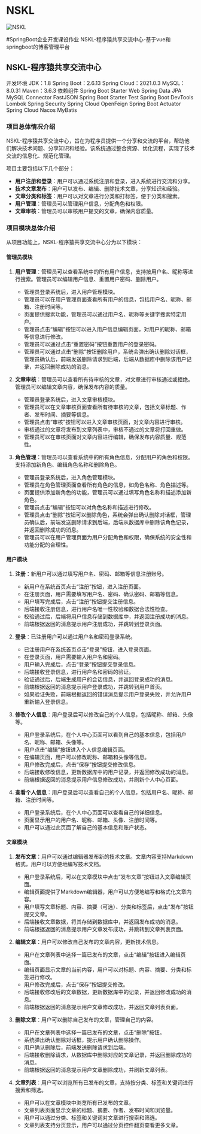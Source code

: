 # NSKL
![NSKL](https://github.com/xiyuliu509/NSKL/assets/118703788/af24a402-b4db-4797-8b9a-a4ec08378e8a)

#SpringBoot企业开发课设作业
NSKL-程序猿共享交流中心-基于vue和springboot的博客管理平台
## NSKL-程序猿共享交流中心

开发环境
JDK：1.8
Spring Boot：2.6.13
Spring Cloud：2021.0.3
MySQL：8.0.31
Maven：3.6.3
依赖组件
Spring Boot Starter Web
Spring Data JPA
MySQL Connector
FastJSON
Spring Boot Starter Test
Spring Boot DevTools
Lombok
Spring Security
Spring Cloud OpenFeign
Spring Boot Actuator
Spring Cloud Nacos
MyBatis

### 项目总体情况介绍

NSKL-程序猿共享交流中心，旨在为程序员提供一个分享和交流的平台，帮助他们解决技术问题、分享知识和经验。该系统通过整合资源、优化流程，实现了技术交流的信息化、规范化管理。

项目主要包括以下几个部分：

- **用户注册和登录**：用户可以通过系统注册和登录，进入系统进行交流和分享。
- **技术文章发布**：用户可以发布、编辑、删除技术文章，分享知识和经验。
- **文章分类和标签**：用户可以对文章进行分类和打标签，便于分类和搜索。
- **用户管理**：管理员可以管理用户信息，分配角色和权限。
- **文章审核**：管理员可以审核用户提交的文章，确保内容质量。

### 项目模块总体介绍

从项目功能上，NSKL-程序猿共享交流中心分为以下模块：

#### 管理员模块

1. **用户管理**：管理员可以查看系统中的所有用户信息，支持按用户名、昵称等进行搜索。管理员可以编辑用户信息、重置用户密码、删除用户。
    - 管理员登录系统后，进入用户管理模块。
    - 管理员可以在用户管理页面查看所有用户的信息，包括用户名、昵称、邮箱、注册时间等。
    - 页面提供搜索功能，管理员可以通过用户名、昵称等关键字搜索特定用户。
    - 管理员点击“编辑”按钮可以进入用户信息编辑页面，对用户的昵称、邮箱等信息进行修改。
    - 管理员可以通过点击“重置密码”按钮重置用户的登录密码。
    - 管理员可以通过点击“删除”按钮删除用户，系统会弹出确认删除对话框，管理员确认后，前端发送删除请求到后端，后端从数据库中删除该用户记录，并返回删除成功的消息。

2. **文章审核**：管理员可以查看所有待审核的文章，对文章进行审核通过或拒绝。管理员可以编辑文章内容，确保发布内容的质量。
    - 管理员登录系统后，进入文章审核模块。
    - 管理员可以在文章审核页面查看所有待审核的文章，包括文章标题、作者、发布时间、摘要等信息。
    - 管理员点击“审核”按钮可以进入文章审核页面，对文章内容进行审核。
    - 审核通过的文章将发布到文章列表中，审核不通过的文章将打回重做。
    - 管理员可以在审核页面对文章内容进行编辑，确保发布内容质量、规范性。

3. **角色管理**：管理员可以查看系统中的所有角色信息，分配用户的角色和权限。支持添加新角色、编辑角色名称和删除角色。
    - 管理员登录系统后，进入角色管理模块。
    - 管理员在角色管理页面查看所有角色的信息，如角色名称、角色描述等。
    - 页面提供添加新角色的功能，管理员可以通过填写角色名称和描述添加新角色。
    - 管理员点击“编辑”按钮可以对角色名称和描述进行修改。
    - 管理员点击“删除”按钮可以删除角色，系统会弹出确认删除对话框，管理员确认后，前端发送删除请求到后端，后端从数据库中删除该角色记录，并返回删除成功的消息。
    - 管理员可以在用户管理页面为用户分配角色和权限，确保系统的安全性和功能分配的合理性。

#### 用户模块

1. **注册**：新用户可以通过填写用户名、密码、邮箱等信息注册账号。
    - 新用户在系统首页点击“注册”按钮，进入注册页面。
    - 在注册页面，用户需要填写用户名、密码、确认密码、邮箱等信息。
    - 用户填写完成后，点击“注册”按钮提交注册信息。
    - 后端接收注册信息，进行用户名唯一性校验和数据合法性检查。
    - 校验通过后，后端将用户信息存储到数据库中，并返回注册成功的消息。
    - 前端根据返回的消息提示用户注册成功，并跳转到登录页面。

2. **登录**：已注册用户可以通过用户名和密码登录系统。
    - 已注册用户在系统首页点击“登录”按钮，进入登录页面。
    - 在登录页面，用户需要输入用户名和密码。
    - 用户输入完成后，点击“登录”按钮提交登录信息。
    - 后端接收登录信息，进行用户名和密码的验证。
    - 验证通过后，后端生成用户的会话信息，并返回登录成功的消息。
    - 前端根据返回的消息提示用户登录成功，并跳转到用户首页。
    - 如果验证失败，前端根据返回的错误消息提示用户登录失败，并允许用户重新输入登录信息。

3. **修改个人信息**：用户登录后可以修改自己的个人信息，包括昵称、邮箱、头像等。
    - 用户登录系统后，在个人中心页面可以看到自己的基本信息，包括用户名、昵称、邮箱、头像等。
    - 用户点击“编辑”按钮进入个人信息编辑页面。
    - 在编辑页面，用户可以修改昵称、邮箱和头像等信息。
    - 用户修改完成后，点击“保存”按钮提交修改信息。
    - 后端接收修改信息，更新数据库中的用户记录，并返回修改成功的消息。
    - 前端根据返回的消息提示用户信息修改成功，并刷新个人中心页面。

4. **查看个人信息**：用户登录后可以查看自己的个人信息，包括用户名、昵称、邮箱、注册时间等。
    - 用户登录系统后，在个人中心页面可以查看自己的详细信息。
    - 页面显示用户的用户名、昵称、邮箱、头像、注册时间等。
    - 用户可以通过此页面了解自己的基本信息和账户状态。

#### 文章模块

1. **发布文章**：用户可以通过编辑器发布新的技术文章。文章内容支持Markdown格式，用户可以方便地编写技术文档。
    - 用户登录系统后，可以在文章模块中点击“发布文章”按钮进入文章编辑页面。
    - 编辑页面提供了Markdown编辑器，用户可以方便地编写和格式化文章内容。
    - 用户填写文章标题、内容、摘要（可选）、分类和标签后，点击“发布”按钮提交文章。
    - 后端接收文章数据，将其存储到数据库中，并返回发布成功的消息。
    - 前端根据返回的消息提示用户文章发布成功，并跳转到文章列表页面。

2. **编辑文章**：用户可以修改自己发布的文章内容，更新技术信息。
    - 用户在文章列表中选择一篇已发布的文章，点击“编辑”按钮进入编辑页面。
    - 编辑页面显示文章的当前内容，用户可以对标题、内容、摘要、分类和标签进行修改。
    - 用户修改完成后，点击“保存”按钮提交修改。
    - 后端接收修改后的文章数据，更新数据库中的记录，并返回修改成功的消息。
    - 前端根据返回的消息提示用户文章修改成功，并返回文章列表页面。

3. **删除文章**：用户可以删除自己发布的文章，管理自己的内容。
    - 用户在文章列表中选择一篇已发布的文章，点击“删除”按钮。
    - 系统弹出确认删除对话框，提示用户确认删除操作。
    - 用户确认删除后，前端发送删除请求到后端。
    - 后端接收删除请求，从数据库中删除对应的文章记录，并返回删除成功的消息。
    - 前端根据返回的消息提示用户文章删除成功，并刷新文章列表。

4. **文章列表**：用户可以浏览所有已发布的文章，支持按分类、标签和关键词进行搜索和筛选。
    - 用户可以在文章模块中浏览所有已发布的文章。
    - 文章列表页面显示文章的标题、摘要、作者、发布时间和浏览量。
    - 用户可以通过分类、标签和关键词对文章进行搜索和筛选。
    - 文章列表支持分页显示，用户可以通过分页控件翻页查看更多文章。
